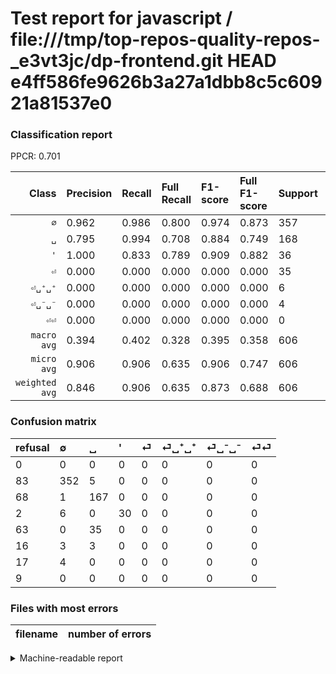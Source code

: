 # Test report for javascript / file:///tmp/top-repos-quality-repos-_e3vt3jc/dp-frontend.git HEAD e4ff586fe9626b3a27a1dbb8c5c60921a81537e0

### Classification report

PPCR: 0.701

| Class | Precision | Recall | Full Recall | F1-score | Full F1-score | Support | Full Support | PPCR |
|------:|:----------|:-------|:------------|:---------|:---------|:--------|:-------------|:-----|
| `∅` | 0.962| 0.986| 0.800| 0.974| 0.873| 357| 440| 0.811 |
| `␣` | 0.795| 0.994| 0.708| 0.884| 0.749| 168| 236| 0.712 |
| `'` | 1.000| 0.833| 0.789| 0.909| 0.882| 36| 38| 0.947 |
| `⏎` | 0.000| 0.000| 0.000| 0.000| 0.000| 35| 98| 0.357 |
| `⏎␣⁺␣⁺` | 0.000| 0.000| 0.000| 0.000| 0.000| 6| 22| 0.273 |
| `⏎␣⁻␣⁻` | 0.000| 0.000| 0.000| 0.000| 0.000| 4| 21| 0.190 |
| `⏎⏎` | 0.000| 0.000| 0.000| 0.000| 0.000| 0| 9| 0.000 |
| `macro avg` | 0.394| 0.402| 0.328| 0.395| 0.358| 606| 864| 0.701 |
| `micro avg` | 0.906| 0.906| 0.635| 0.906| 0.747| 606| 864| 0.701 |
| `weighted avg` | 0.846| 0.906| 0.635| 0.873| 0.688| 606| 864| 0.701 |

### Confusion matrix

|refusal|  ∅| ␣| '| ⏎| ⏎␣⁺␣⁺| ⏎␣⁻␣⁻| ⏎⏎| 
|:---|:---|:---|:---|:---|:---|:---|:---|
|0 |0 |0 |0 |0 |0 |0 |0 |
|83 |352 |5 |0 |0 |0 |0 |0 |
|68 |1 |167 |0 |0 |0 |0 |0 |
|2 |6 |0 |30 |0 |0 |0 |0 |
|63 |0 |35 |0 |0 |0 |0 |0 |
|16 |3 |3 |0 |0 |0 |0 |0 |
|17 |4 |0 |0 |0 |0 |0 |0 |
|9 |0 |0 |0 |0 |0 |0 |0 |

### Files with most errors

| filename | number of errors|
|:----:|:-----|

<details>
    <summary>Machine-readable report</summary>
```json
{
  "cl_report": {"\u0027": {"f1-score": 0.9090909090909091, "precision": 1.0, "recall": 0.8333333333333334, "support": 36}, "macro avg": {"f1-score": 0.39520134303773896, "precision": 0.39385524701683955, "recall": 0.4019107643057223, "support": 606}, "micro avg": {"f1-score": 0.905940594059406, "precision": 0.905940594059406, "recall": 0.905940594059406, "support": 606}, "weighted avg": {"f1-score": 0.8725907168863498, "precision": 0.8464426770545906, "recall": 0.905940594059406, "support": 606}, "\u2205": {"f1-score": 0.9737206085753803, "precision": 0.9617486338797814, "recall": 0.9859943977591037, "support": 357}, "\u23ce": {"f1-score": 0.0, "precision": 0.0, "recall": 0.0, "support": 35}, "\u23ce\u23ce": {"f1-score": 0.0, "precision": 0.0, "recall": 0.0, "support": 0}, "\u23ce\u2423\u207a\u2423\u207a": {"f1-score": 0.0, "precision": 0.0, "recall": 0.0, "support": 6}, "\u23ce\u2423\u207b\u2423\u207b": {"f1-score": 0.0, "precision": 0.0, "recall": 0.0, "support": 4}, "\u2423": {"f1-score": 0.8835978835978836, "precision": 0.7952380952380952, "recall": 0.9940476190476191, "support": 168}},
  "cl_report_full": {"\u0027": {"f1-score": 0.8823529411764706, "precision": 1.0, "recall": 0.7894736842105263, "support": 38}, "macro avg": {"f1-score": 0.35781157092241916, "precision": 0.39385524701683955, "recall": 0.3281572575506563, "support": 864}, "micro avg": {"f1-score": 0.746938775510204, "precision": 0.905940594059406, "recall": 0.6354166666666666, "support": 864}, "weighted avg": {"f1-score": 0.6881741384718512, "precision": 0.7509786914158498, "recall": 0.6354166666666666, "support": 864}, "\u2205": {"f1-score": 0.8734491315136477, "precision": 0.9617486338797814, "recall": 0.8, "support": 440}, "\u23ce": {"f1-score": 0.0, "precision": 0.0, "recall": 0.0, "support": 98}, "\u23ce\u23ce": {"f1-score": 0.0, "precision": 0.0, "recall": 0.0, "support": 9}, "\u23ce\u2423\u207a\u2423\u207a": {"f1-score": 0.0, "precision": 0.0, "recall": 0.0, "support": 22}, "\u23ce\u2423\u207b\u2423\u207b": {"f1-score": 0.0, "precision": 0.0, "recall": 0.0, "support": 21}, "\u2423": {"f1-score": 0.7488789237668161, "precision": 0.7952380952380952, "recall": 0.7076271186440678, "support": 236}},
  "ppcr": 0.7013888888888888
}
```
</details>

